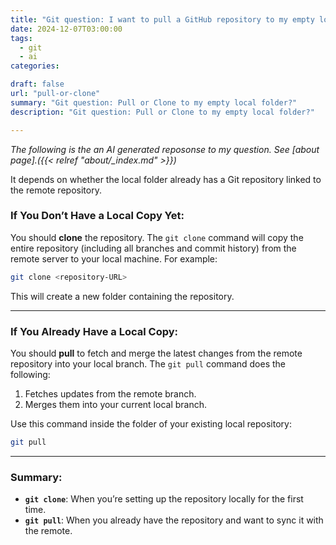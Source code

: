 ```yaml
---
title: "Git question: I want to pull a GitHub repository to my empty local folder.  Should I clone it or pull it?"
date: 2024-12-07T03:00:00
tags:
  - git
  - ai
categories: 

draft: false
url: "pull-or-clone"
summary: "Git question: Pull or Clone to my empty local folder?"
description: "Git question: Pull or Clone to my empty local folder?"

---
```

*The following is the an AI generated reposonse to my question. See [about page].({{< relref "about/_index.md" >}})*


It depends on whether the local folder already has a Git repository linked to the remote repository.

### If You Don’t Have a Local Copy Yet:
You should **clone** the repository. The `git clone` command will copy the entire repository (including all branches and commit history) from the remote server to your local machine. For example:

```bash
git clone <repository-URL>
```

This will create a new folder containing the repository.

---

### If You Already Have a Local Copy:
You should **pull** to fetch and merge the latest changes from the remote repository into your local branch. The `git pull` command does the following:
1. Fetches updates from the remote branch.
2. Merges them into your current local branch.

Use this command inside the folder of your existing local repository:

```bash
git pull
```

---

### Summary:
- **`git clone`**: When you’re setting up the repository locally for the first time.
- **`git pull`**: When you already have the repository and want to sync it with the remote. 

